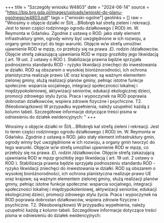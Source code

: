 +++
title = "Szczegóły wniosku W4803"
date = "2024-06-14"
source = "https://bip.brg.gda.pl/images/uploads/wnioski-do-planu-ogolnego/w4803.pdf"
tags = ["wnioski-ogolne"]
geolinks = []
raw = "Wnosimy o objęcie działki nr Śl/Ł...BRobręb kal strefą zieleni i rekreacji. Jest to teren  części rodzinnego ogrodu działkowego ( ROD) im. W. Reymonta w Gdańsku. Zgodnie z ustawą o  ROD. jako stały element infrastruktury gmin, ogrody winny być uwzględnione w ich rozwoju, a organy  gmin tworzyć do tego warunki. Objęcie w/w strefą umożliwi ujawnienie ROD w mpzp, co przełoży się na  prawa .£). rodzin /działkowców. Objęcie strefą zakazującą ujawniania ROD w mpzp groziłoby jego  likwidacją ( art. 19 ust. 2 ustawy o ROD ). Stabilizacja prawna będzie sprzyjała podnoszeniu standardu  ROD - ryzyko likwidacji zniechęci do inwestowania w działki. ROD są obszarem o wysokiej bioróżnorodności, ich ochrona planistyczna realizuje prawo UE oraz krajowe; są ważnym elementem zielonej gminy, służą realizacji planów gminy, pełniąc istotne funkcje społeczne: wsparcia socjalnego, integracji społeczności lokalnej i międzypokoleniowej, aktywizacji seniorów, edukacji ekologicznej dzieci, promocji zdrowego stylu życia. Praca i wypoczynek na ROD poprawia dobrostan działkowców, wspiera  zdrowie fizyczne i psychiczne.  T2. (Nieobowiązkowo) W przypadku wypełnienia, należy uzupełnić każdą z kolumn tabeli. Szczegółowe informacje dotyczące treści pisma w odniesieniu do działek ewidencyjnych: "
+++

Wnosimy o objęcie działki nr Śl/Ł...BRobręb kal strefą zieleni i rekreacji. Jest to teren
 części rodzinnego ogrodu działkowego ( ROD) im. W. Reymonta w Gdańsku. Zgodnie z ustawą o
 ROD. jako stały element infrastruktury gmin, ogrody winny być uwzględnione w ich rozwoju, a organy
 gmin tworzyć do tego warunki. Objęcie w/w strefą umożliwi ujawnienie ROD w mpzp, co przełoży się na
 prawa .£). rodzin /działkowców. Objęcie strefą zakazującą ujawniania ROD w mpzp groziłoby jego
 likwidacją ( art. 19 ust. 2 ustawy o ROD ). Stabilizacja prawna będzie sprzyjała podnoszeniu standardu
 ROD - ryzyko likwidacji zniechęci do inwestowania w działki. ROD są obszarem o wysokiej
bioróżnorodności, ich ochrona planistyczna realizuje prawo UE oraz krajowe; są ważnym elementem
zielonej gminy, służą realizacji planów gminy, pełniąc istotne funkcje społeczne: wsparcia socjalnego,
integracji społeczności lokalnej i międzypokoleniowej, aktywizacji seniorów, edukacji ekologicznej dzieci,
promocji zdrowego stylu życia. Praca i wypoczynek na ROD poprawia dobrostan działkowców, wspiera 
zdrowie fizyczne i psychiczne. 
T2. (Nieobowiązkowo) W przypadku wypełnienia, należy uzupełnić każdą z kolumn tabeli.
Szczegółowe informacje dotyczące treści pisma w odniesieniu do działek ewidencyjnych:



